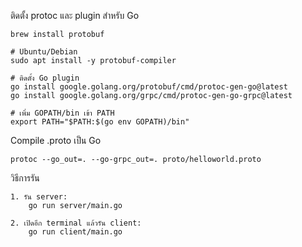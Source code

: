 ติดตั้ง protoc และ plugin สำหรับ Go
    
    brew install protobuf

    # Ubuntu/Debian
    sudo apt install -y protobuf-compiler

    # ติดตั้ง Go plugin
    go install google.golang.org/protobuf/cmd/protoc-gen-go@latest
    go install google.golang.org/grpc/cmd/protoc-gen-go-grpc@latest

    # เพิ่ม GOPATH/bin เข้า PATH
    export PATH="$PATH:$(go env GOPATH)/bin"


Compile .proto เป็น Go

    protoc --go_out=. --go-grpc_out=. proto/helloworld.proto

วิธีการรัน
    
    1. รัน server:
        go run server/main.go

    2. เปิดอีก terminal แล้วรัน client:
        go run client/main.go
